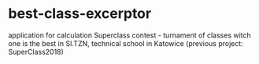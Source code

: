 # best-class-excerptor
application for calculation Superclass contest - turnament of classes witch one is the best in Sl.TZN, technical school in Katowice (previous project: SuperClass2018) 
